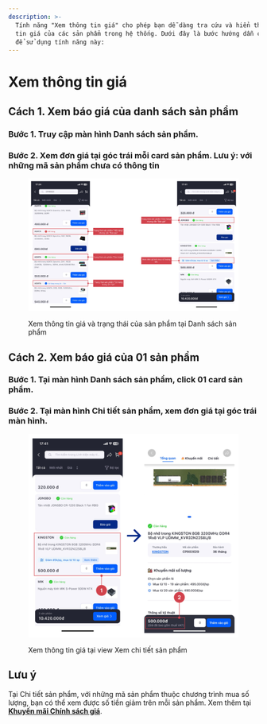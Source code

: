 ```yaml
---
description: >-
  Tính năng "Xem thông tin giá" cho phép bạn dễ dàng tra cứu và hiển thị thông
  tin giá của các sản phẩm trong hệ thống. Dưới đây là bước hướng dẫn chi tiết
  để sử dụng tính năng này:
---
```


# Xem thông tin giá

## Cách 1. Xem báo giá của danh sách sản phẩm

### Bước 1. Truy cập màn hình Danh sách sản phẩm.

### Bước 2. Xem đơn giá tại góc trái mỗi card sản phẩm. Lưu ý: với những mã sản phẩm chưa có thông tin&#x20;

<figure><img src="../.gitbook/assets/image (1) (1) (1) (1) (1).png" alt=""><figcaption><p>Xem thông tin giá và trạng thái của sản phẩm tại Danh sách sản phẩm</p></figcaption></figure>

## Cách 2. Xem báo giá của 01 sản phẩm

### Bước 1. Tại màn hình Danh sách sản phẩm, click 01 card sản phẩm.

### Bước 2. Tại màn hình Chi tiết sản phẩm, xem đơn giá tại góc trái màn hình.

<figure><img src="../.gitbook/assets/image (3) (1) (1).png" alt=""><figcaption><p>Xem thông tin giá tại view Xem chi tiết sản phẩm</p></figcaption></figure>

## Lưu ý

Tại Chi tiết sản phẩm, với những mã sản phẩm thuộc chương trình mua số lượng, bạn có thể xem được số tiền giảm trên mỗi sản phẩm. Xem thêm tại [**Khuyến mãi Chính sách giá**](https://doc.honganh.vn/\~/changes/NMqRyLG85fmbBPGQnE4a/khuyen-mai-vouchers/xem-va-ap-dung-chinh-sach-gia).
